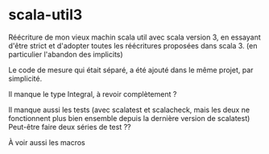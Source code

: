 # scala-util3

Réécriture de mon vieux machin scala util avec scala version 3, en essayant d'être strict et d'adopter toutes les réécritures proposées dans scala 3.
(en particulier l'abandon des implicits)

Le code de mesure qui était séparé, a été ajouté dans le même projet, par simplicité.

Il manque le type Integral, à revoir complètement ?

Il manque aussi les tests (avec scalatest et scalacheck, mais les deux ne fonctionnent plus bien ensemble depuis la dernière version de scalatest)
Peut-être faire deux séries de test ??

À voir aussi les macros
